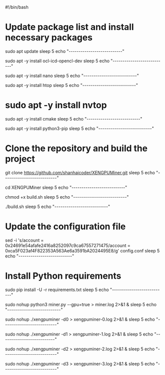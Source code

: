 #!/bin/bash

# Update package list and install necessary packages

sudo apt update
sleep 5
echo "---------------------------"

sudo apt -y install ocl-icd-opencl-dev
sleep 5
echo "---------------------------"

sudo apt -y install nano
sleep 5
echo "---------------------------"

sudo apt -y install htop
sleep 5
echo "---------------------------"

# sudo apt -y install nvtop
sudo apt -y install cmake
sleep 5
echo "---------------------------"

sudo apt -y install python3-pip
sleep 5
echo "---------------------------"

# Clone the repository and build the project
git clone https://github.com/shanhaicoder/XENGPUMiner.git
sleep 5
echo "---------------------------"

cd XENGPUMiner
sleep 5
echo "---------------------------"

chmod +x build.sh
sleep 5
echo "---------------------------"

./build.sh
sleep 5
echo "---------------------------"

# Update the configuration file
sed -i 's/account = 0x24691e54afafe2416a8252097c9ca67557271475/account = 0xca5F023af4F822353A563Ae6a3591bA2024495E8/g' config.conf
sleep 5
echo "---------------------------"

# Install Python requirements
sudo pip install -U -r requirements.txt
sleep 5
echo "---------------------------"

sudo nohup python3 miner.py --gpu=true > miner.log 2>&1 &
sleep 5
echo "---------------------------"

sudo nohup ./xengpuminer -d0 > xengpuminer-0.log 2>&1 &
sleep 5
echo "---------------------------"

sudo nohup ./xengpuminer -d1 > xengpuminer-1.log 2>&1 &
sleep 5
echo "---------------------------"

sudo nohup ./xengpuminer -d2 > xengpuminer-2.log 2>&1 &
sleep 5
echo "---------------------------"

sudo nohup ./xengpuminer -d3 > xengpuminer-3.log 2>&1 &
sleep 5
echo "---------------------------"

